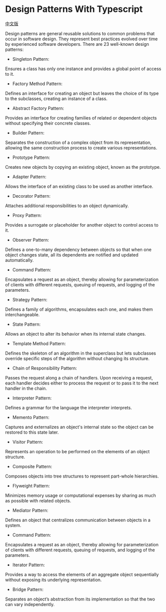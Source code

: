 # Design Patterns With Typescript

[中文版](./README-CN.md)

Design patterns are general reusable solutions to common problems that occur in software design. They represent best practices evolved over time by experienced software developers. There are 23 well-known design patterns:

- Singleton Pattern:

Ensures a class has only one instance and provides a global point of access to it.

- Factory Method Pattern:

Defines an interface for creating an object but leaves the choice of its type to the subclasses, creating an instance of a class.

- Abstract Factory Pattern:

Provides an interface for creating families of related or dependent objects without specifying their concrete classes.

- Builder Pattern:

Separates the construction of a complex object from its representation, allowing the same construction process to create various representations.

- Prototype Pattern:

Creates new objects by copying an existing object, known as the prototype.

- Adapter Pattern:

Allows the interface of an existing class to be used as another interface.

- Decorator Pattern:

Attaches additional responsibilities to an object dynamically.

- Proxy Pattern:

Provides a surrogate or placeholder for another object to control access to it.

- Observer Pattern:

Defines a one-to-many dependency between objects so that when one object changes state, all its dependents are notified and updated automatically.

- Command Pattern:

Encapsulates a request as an object, thereby allowing for parameterization of clients with different requests, queuing of requests, and logging of the parameters.

- Strategy Pattern:

Defines a family of algorithms, encapsulates each one, and makes them interchangeable.

- State Pattern:

Allows an object to alter its behavior when its internal state changes.

- Template Method Pattern:

Defines the skeleton of an algorithm in the superclass but lets subclasses override specific steps of the algorithm without changing its structure.

- Chain of Responsibility Pattern:

Passes the request along a chain of handlers. Upon receiving a request, each handler decides either to process the request or to pass it to the next handler in the chain.

- Interpreter Pattern:

Defines a grammar for the language the interpreter interprets.

- Memento Pattern:

Captures and externalizes an object's internal state so the object can be restored to this state later.

- Visitor Pattern:

Represents an operation to be performed on the elements of an object structure.

- Composite Pattern:

Composes objects into tree structures to represent part-whole hierarchies.

- Flyweight Pattern:

Minimizes memory usage or computational expenses by sharing as much as possible with related objects.

- Mediator Pattern:

Defines an object that centralizes communication between objects in a system.

- Command Pattern:

Encapsulates a request as an object, thereby allowing for parameterization of clients with different requests, queuing of requests, and logging of the parameters.

- Iterator Pattern:

Provides a way to access the elements of an aggregate object sequentially without exposing its underlying representation.

- Bridge Pattern:

Separates an object’s abstraction from its implementation so that the two can vary independently.
